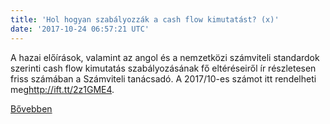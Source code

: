 ```yaml
---
title: 'Hol hogyan szabályozzák a cash flow kimutatást? (x)'
date: '2017-10-24 06:57:21 UTC'
---
```


A hazai előírások, valamint az angol és a nemzetközi számviteli standardok szerinti cash flow kimutatás szabályozásának fő eltéréseiről ír részletesen friss számában a Számviteli tanácsadó. A 2017/10-es számot itt rendelheti meg<http://ift.tt/2z1GME4>.


[Bővebben](http://ift.tt/2iwp2Kd)
